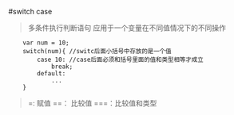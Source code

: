 #switch case
> 多条件执行判断语句
> 应用于一个变量在不同值情况下的不同操作
```
	var num = 10;
	switch(num){ //switc后面小括号中存放的是一个值
		case 10: //case后面必须和括号里面的值和类型相等才成立
			break;
		default:
			...
	}
```
> =: 赋值
> ==： 比较值
> ===：比较值和类型